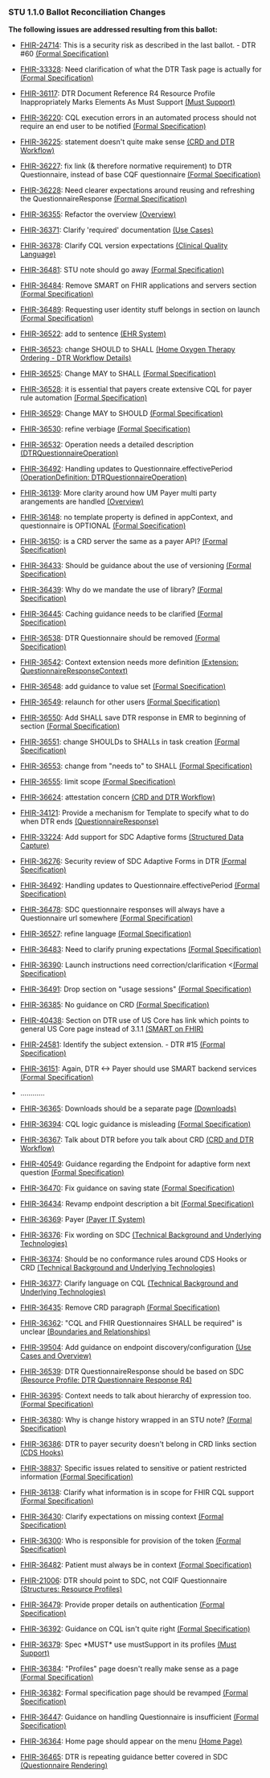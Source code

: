 <h3>STU 1.1.0 Ballot Reconciliation Changes</h3>
<p><b>The following issues are addressed resulting from this ballot:</b></p>
<ul> 
  <li>
  <a href="https://jira.hl7.org/browse/FHIR-24714">FHIR-24714</a>:
  This is a security risk as described in the last ballot. - DTR #60
  <a href="formal_specification.html">(Formal Specification)</a>
  </li>
</ul>
<ul> 
  <li>
  <a href="https://jira.hl7.org/browse/FHIR-33328">FHIR-33328</a>:
  Need clarification of what the DTR Task page is actually for
  <a href="formal_specification.html">(Formal Specification)</a>
  </li>
</ul>
<ul> 
  <li>
  <a href="https://jira.hl7.org/browse/FHIR-36117">FHIR-36117</a>:
  DTR Document Reference R4 Resource Profile Inappropriately Marks Elements As Must Support
  <a href="underlying_technologies.html#must-support">(Must Support)</a>
  </li>
</ul>
<ul> 
  <li>
  <a href="https://jira.hl7.org/browse/FHIR-36220">FHIR-36220</a>:
  CQL execution errors in an automated process should not require an end user to be notified
  <a href="formal_specification.html">(Formal Specification)</a>
  </li>
</ul>
<ul> 
  <li>
  <a href="https://jira.hl7.org/browse/FHIR-36225">FHIR-36225</a>:
  statement doesn't quite make sense
  <a href="use_cases.html#crd-and-dtr-workflow">(CRD and DTR Workflow)</a>
  </li>
</ul>
<ul> 
  <li>
  <a href="https://jira.hl7.org/browse/FHIR-36227">FHIR-36227</a>:
  fix link (& therefore normative requirement) to DTR Questionnaire, instead of base CQF questionnaire
  <a href="formal_specification.html">(Formal Specification)</a>
  </li>
</ul>
<ul> 
  <li>
  <a href="https://jira.hl7.org/browse/FHIR-36228">FHIR-36228</a>:
  Need clearer expectations around reusing and refreshing the QuestionnaireResponse
  <a href="formal_specification.html">(Formal Specification)</a>
  </li>
</ul>
<ul> 
  <li>
  <a href="https://jira.hl7.org/browse/FHIR-36355">FHIR-36355</a>:
  Refactor the overview
  <a href="index.html">(Overview)</a>
  </li>
</ul>
<ul> 
  <li>
  <a href="https://jira.hl7.org/browse/FHIR-36371">FHIR-36371</a>:
  Clarify 'required' documentation
  <a href="use_cases.html">(Use Cases)</a>
  </li>
</ul>
<ul> 
  <li>
  <a href="https://jira.hl7.org/browse/FHIR-36378">FHIR-36378</a>:
  Clarify CQL version expectations
  <a href="underlying_technologies.html#clinical-quality-language">(Clinical Quality Language)</a>
  </li>
</ul>
<ul> 
  <li>
  <a href="https://jira.hl7.org/browse/FHIR-36481">FHIR-36481</a>:
  STU note should go away
  <a href="formal_specification.html">(Formal Specification)</a>
  </li>
</ul>
<ul> 
  <li>
  <a href="https://jira.hl7.org/browse/FHIR-36484">FHIR-36484</a>:
  Remove SMART on FHIR applications and servers section
  <a href="formal_specification.html">(Formal Specification)</a>
  </li>
</ul>
<ul> 
  <li>
  <a href="https://jira.hl7.org/browse/FHIR-36489">FHIR-36489</a>:
  Requesting user identity stuff belongs in section on launch
  <a href="formal_specification.html">(Formal Specification)</a>
  </li>
</ul>
<ul> 
  <li>
  <a href="https://jira.hl7.org/browse/FHIR-36522">FHIR-36522</a>:
  add to sentence 
  <a href="use_cases.html#ehr-system">(EHR System)</a>
  </li>
</ul>
<ul> 
  <li>
  <a href="https://jira.hl7.org/browse/FHIR-36523">FHIR-36523</a>:
  change SHOULD to SHALL
  <a href="use_cases.html#home-oxygen-therapy-ordering---dtr-workflow-details">(Home Oxygen Therapy Ordering - DTR Workflow Details)</a>
  </li>
</ul>
<ul> 
  <li>
  <a href="https://jira.hl7.org/browse/FHIR-36525">FHIR-36525</a>:
  Change MAY to SHALL
  <a href="formal_specification.html">(Formal Specification)</a>
  </li>
</ul>
<ul> 
  <li>
  <a href="https://jira.hl7.org/browse/FHIR-36528">FHIR-36528</a>:
  it is essential that payers create extensive CQL for payer rule automation
  <a href="formal_specification.html">(Formal Specification)</a>
  </li>
</ul>
<ul> 
  <li>
  <a href="https://jira.hl7.org/browse/FHIR-36529">FHIR-36529</a>:
  Change MAY to SHOULD
  <a href="formal_specification.html">(Formal Specification)</a>
  </li>
</ul>
<ul> 
  <li>
  <a href="https://jira.hl7.org/browse/FHIR-36530">FHIR-36530</a>:
  refine verbiage 
  <a href="formal_specification.html">(Formal Specification)</a>
  </li>
</ul>
<ul> 
  <li>
  <a href="https://jira.hl7.org/browse/FHIR-36532">FHIR-36532</a>:
  Operation needs a detailed description
  <a href="artifacts.html#behavior-operation-definitions">(DTRQuestionnaireOperation)</a>
  </li>
</ul>
<ul> 
  <li>
  <a href="https://jira.hl7.org/browse/FHIR-36492">FHIR-36492</a>:
  Handling updates to Questionnaire.effectivePeriod
  <a href="OperationDefinition-questionnaire-package.html">(OperationDefinition: DTRQuestionnaireOperation)</a>
  </li>
</ul>
<ul> 
  <li>
  <a href="https://jira.hl7.org/browse/FHIR-36139">FHIR-36139</a>:
  More clarity around how UM Payer multi party arangements are handled
  <a href="index.html#overview">(Overview)</a>
  </li>
</ul>
<ul> 
  <li>
  <a href="https://jira.hl7.org/browse/FHIR-36148">FHIR-36148</a>:
  no template property is defined in appContext, and questionnaire is OPTIONAL
  <a href="formal_specification.html">(Formal Specification)</a>
  </li>
</ul>
<ul> 
  <li>
  <a href="https://jira.hl7.org/browse/FHIR-36150">FHIR-36150</a>:
  is a CRD server the same as a payer API?
  <a href="formal_specification.html">(Formal Specification)</a>
  </li>
</ul>
<ul> 
  <li>
  <a href="https://jira.hl7.org/browse/FHIR-36433">FHIR-36433</a>:
  Should be guidance about the use of versioning
  <a href="formal_specification.html">(Formal Specification)</a>
  </li>
</ul>
<ul> 
  <li>
  <a href="https://jira.hl7.org/browse/FHIR-36439">FHIR-36439</a>:
  Why do we mandate the use of library?
  <a href="formal_specification.html">(Formal Specification)</a>
  </li>
</ul>
<ul> 
  <li>
  <a href="https://jira.hl7.org/browse/FHIR-36445">FHIR-36445</a>:
  Caching guidance needs to be clarified
  <a href="formal_specification.html">(Formal Specification)</a>
  </li>
</ul>
<ul> 
  <li>
  <a href="https://jira.hl7.org/browse/FHIR-36538">FHIR-36538</a>:
  DTR Questionnaire should be removed
  <a href="formal_specification.html">(Formal Specification)</a>
  </li>
</ul>
<ul> 
  <li>
  <a href="https://jira.hl7.org/browse/FHIR-36542">FHIR-36542</a>:
  Context extension needs more definition
  <a href="StructureDefinition-context.html">(Extension: QuestionnaireResponseContext)</a>
  </li>
</ul>
<ul> 
  <li>
  <a href="https://jira.hl7.org/browse/FHIR-36548">FHIR-36548</a>:
  add guidance to value set
  <a href="formal_specification.html">(Formal Specification)</a>
  </li>
</ul>
<ul> 
  <li>
  <a href="https://jira.hl7.org/browse/FHIR-36549">FHIR-36549</a>:
  relaunch for other users
  <a href="formal_specification.html">(Formal Specification)</a>
  </li>
</ul>
<ul> 
  <li>
  <a href="https://jira.hl7.org/browse/FHIR-36550">FHIR-36550</a>:
  Add SHALL save DTR response in EMR to beginning of section
  <a href="formal_specification.html">(Formal Specification)</a>
  </li>
</ul>
<ul> 
  <li>
  <a href="https://jira.hl7.org/browse/FHIR-36551">FHIR-36551</a>:
  change SHOULDs to SHALLs in task creation
  <a href="formal_specification.html">(Formal Specification)</a>
  </li>
</ul>
<ul> 
  <li>
  <a href="https://jira.hl7.org/browse/FHIR-36553">FHIR-36553</a>:
  change from "needs to" to SHALL
  <a href="formal_specification.html">(Formal Specification)</a>
  </li>
</ul>
<ul> 
  <li>
  <a href="https://jira.hl7.org/browse/FHIR-36555">FHIR-36555</a>:
  limit scope
  <a href="formal_specification.html">(Formal Specification)</a>
  </li>
</ul>
<ul> 
  <li>
  <a href="https://jira.hl7.org/browse/FHIR-36624">FHIR-36624</a>:
  attestation concern
  <a href="use_cases.html#crd-and-dtr-workflow">(CRD and DTR Workflow)</a>
  </li>
</ul>
<ul> 
  <li>
  <a href="https://jira.hl7.org/browse/FHIR-34121">FHIR-34121</a>:
  Provide a mechanism for Template to specify what to do when DTR ends
  <a href="use_cases.html#crd-and-dtr-workflow">(QuestionnaireResponse)</a>
  </li>
</ul>
<ul> 
  <li>
  <a href="https://jira.hl7.org/browse/FHIR-33224">FHIR-33224</a>:
  Add support for SDC Adaptive forms
  <a href="underlying_technologies.html#structured-data-capture">(Structured Data Capture)</a>
  </li>
</ul>
<ul> 
  <li>
  <a href="https://jira.hl7.org/browse/FHIR-36276">FHIR-36276</a>:
  Security review of SDC Adaptive Forms in DTR
  <a href="formal_specification.html">(Formal Specification)</a>
  </li>
</ul>
<ul> 
  <li>
  <a href="https://jira.hl7.org/browse/FHIR-36492">FHIR-36492</a>:
  Handling updates to Questionnaire.effectivePeriod
  <a href="formal_specification.html">(Formal Specification)</a>
  </li>
</ul>
<ul> 
  <li>
  <a href="https://jira.hl7.org/browse/FHIR-36478">FHIR-36478</a>:
  SDC questionnaire responses will always have a Questionnaire url somewhere
  <a href="formal_specification.html">(Formal Specification)</a>
  </li>
</ul>
<ul> 
  <li>
  <a href="https://jira.hl7.org/browse/FHIR-36527">FHIR-36527</a>:
  refine language 
  <a href="formal_specification.html">(Formal Specification)</a>
  </li>
</ul>
<ul> 
  <li>
  <a href="https://jira.hl7.org/browse/FHIR-36483">FHIR-36483</a>:
  Need to clarify pruning expectations
  <a href="formal_specification.html">(Formal Specification)</a>
  </li>
</ul>
<ul> 
  <li>
  <a href="https://jira.hl7.org/browse/FHIR-36390">FHIR-36390</a>:
  Launch instructions need correction/clarification
  <<a href="formal_specification.html">(Formal Specification)</a>
  </li>
</ul>
<ul> 
  <li>
  <a href="https://jira.hl7.org/browse/FHIR-36491">FHIR-36491</a>:
  Drop section on "usage sessions"
  <a href="formal_specification.html">(Formal Specification)</a>
  </li>
</ul>
<ul> 
  <li>
  <a href="https://jira.hl7.org/browse/FHIR-36385">FHIR-36385</a>:
  No guidance on CRD
  <a href="formal_specification.html">(Formal Specification)</a>
  </li>
</ul>
<ul> 
  <li>
  <a href="https://jira.hl7.org/browse/FHIR-40438">FHIR-40438</a>:
  Section on DTR use of US Core has link which points to general US Core page instead of 3.1.1
  <a href="underlying_technologies.html#us-core">(SMART on FHIR)</a>
  </li>
</ul>
<ul> 
  <li>
  <a href="https://jira.hl7.org/browse/FHIR-24581">FHIR-24581</a>:
  Identify the subject extension. - DTR #15
  <a href="formal_specification.html">(Formal Specification)</a>
  </li>
</ul>
<ul> 
  <li>
  <a href="https://jira.hl7.org/browse/FHIR-36151">FHIR-36151</a>:
  Again, DTR <-> Payer should use SMART backend services
  <a href="formal_specification.html">(Formal Specification)</a>
  </li>
</ul>

<ul> 
  <li> ............ </li>
</ul>


<ul> 
  <li>
  <a href="https://jira.hl7.org/browse/FHIR-36365">FHIR-36365</a>:
  Downloads should be a separate page
  <a href="downloads.html">(Downloads)</a>
  </li>
</ul>
<ul> 
  <li>
  <a href="https://jira.hl7.org/browse/FHIR-36394">FHIR-36394</a>:
  CQL logic guidance is misleading
  <a href="formal_specification.html">(Formal Specification)</a>
  </li>
</ul>
<ul> 
  <li>
  <a href="https://jira.hl7.org/browse/FHIR-36367">FHIR-36367</a>:
  Talk about DTR before you talk about CRD
  <a href="use_cases.html#crd-and-dtr-workflow">(CRD and DTR Workflow)</a>
  </li>
</ul>
<ul> 
  <li>
  <a href="https://jira.hl7.org/browse/FHIR-40549">FHIR-40549</a>:
  Guidance regarding the Endpoint for adaptive form next question
  <a href="formal_specification.html">(Formal Specification)</a>
  </li>
</ul>
<ul> 
  <li>
  <a href="https://jira.hl7.org/browse/FHIR-36470">FHIR-36470</a>:
  Fix guidance on saving state
  <a href="formal_specification.html">(Formal Specification)</a>
  </li>
</ul>
<ul> 
  <li>
  <a href="https://jira.hl7.org/browse/FHIR-36434">FHIR-36434</a>:
  Revamp endpoint description a bit
  <a href="formal_specification.html">(Formal Specification)</a>
  </li>
</ul>
<ul> 
  <li>
  <a href="https://jira.hl7.org/browse/FHIR-36369">FHIR-36369</a>:
  Payer
  <a href="use_cases.html#payer-it-system">(Payer IT System)</a>
  </li>
</ul>
<ul> 
  <li>
  <a href="https://jira.hl7.org/browse/FHIR-36376">FHIR-36376</a>:
  Fix wording on SDC
  <a href="underlying_technologies.html">(Technical Background and Underlying Technologies)</a>
  </li>
</ul>
<ul> 
  <li>
  <a href="https://jira.hl7.org/browse/FHIR-36374">FHIR-36374</a>:
  Should be no conformance rules around CDS Hooks or CRD
  <a href="underlying_technologies.html">(Technical Background and Underlying Technologies)</a>
  </li>
</ul>
<ul> 
  <li>
  <a href="https://jira.hl7.org/browse/FHIR-36377">FHIR-36377</a>:
  Clarify language on CQL
  <a href="underlying_technologies.html">(Technical Background and Underlying Technologies)</a>
  </li>
</ul>
<ul> 
  <li>
  <a href="https://jira.hl7.org/browse/FHIR-36435">FHIR-36435</a>:
  Remove CRD paragraph
  <a href="formal_specification.html">(Formal Specification)</a>
  </li>
</ul>
<ul> 
  <li>
  <a href="https://jira.hl7.org/browse/FHIR-36362">FHIR-36362</a>:
  "CQL and FHIR Questionnaires SHALL be required" is unclear
  <a href="index.html#boundaries-and-relationships">(Boundaries and Relationships)</a>
  </li>
</ul>
<ul> 
  <li>
  <a href="https://jira.hl7.org/browse/FHIR-39504">FHIR-39504</a>:
  Add guidance on endpoint discovery/configuration
  <a href="use_cases.html#use-cases-and-overview">(Use Cases and Overview)</a>
  </li>
</ul>
<ul> 
  <li>
  <a href="https://jira.hl7.org/browse/FHIR-36539">FHIR-36539</a>:
  DTR QuestionnaireResponse should be based on SDC
  <a href="StructureDefinition-dtr-questionnaireresponse-r4.html">(Resource Profile: DTR Questionnaire Response R4)</a>
  </li>
</ul>
<ul> 
  <li>
  <a href="https://jira.hl7.org/browse/FHIR-36395">FHIR-36395</a>:
  Context needs to talk about hierarchy of expression too.
  <a href="formal_specification.html">(Formal Specification)</a>
  </li>
</ul>
<ul> 
  <li>
  <a href="https://jira.hl7.org/browse/FHIR-36380">FHIR-36380</a>:
  Why is change history wrapped in an STU note?
  <a href="formal_specification.html">(Formal Specification)</a>
  </li>
</ul>
<ul> 
  <li>
  <a href="https://jira.hl7.org/browse/FHIR-36386">FHIR-36386</a>:
  DTR to payer security doesn't belong in CRD links section
  <a href="changehistory.html">(CDS Hooks)</a>
  </li>
</ul>
<ul> 
  <li>
  <a href="https://jira.hl7.org/browse/FHIR-38837">FHIR-38837</a>:
  Specific issues related to sensitive or patient restricted information
  <a href="formal_specification.html">(Formal Specification)</a>
  </li>
</ul>
<ul> 
  <li>
  <a href="https://jira.hl7.org/browse/FHIR-36138">FHIR-36138</a>:
  Clarify what information is in scope for FHIR CQL support
  <a href="formal_specification.html">(Formal Specification)</a>
  </li>
</ul>
<ul> 
  <li>
  <a href="https://jira.hl7.org/browse/FHIR-36430">FHIR-36430</a>:
  Clarify expectations on missing context
  <a href="formal_specification.html">(Formal Specification)</a>
  </li>
</ul>
<ul> 
  <li>
  <a href="https://jira.hl7.org/browse/FHIR-36300">FHIR-36300</a>:
  Who is responsible for provision of the token
  <a href="formal_specification.html">(Formal Specification)</a>
  </li>
</ul>
<ul> 
  <li>
  <a href="https://jira.hl7.org/browse/FHIR-36482">FHIR-36482</a>:
  Patient must always be in context
  <a href="formal_specification.html">(Formal Specification)</a>
  </li>
</ul>
<ul> 
  <li>
  <a href="https://jira.hl7.org/browse/FHIR-21006">FHIR-21006</a>:
  DTR should point to SDC, not CQIF Questionnaire
  <a href="artifacts.html#structures-resource-profiles">(Structures: Resource Profiles)</a>
  </li>
</ul>
<ul> 
  <li>
  <a href="https://jira.hl7.org/browse/FHIR-36479">FHIR-36479</a>:
  Provide proper details on authentication
  <a href="formal_specification.html">(Formal Specification)</a>
  </li>
</ul>
<ul> 
  <li>
  <a href="https://jira.hl7.org/browse/FHIR-36392">FHIR-36392</a>:
  Guidance on CQL isn't quite right
  <a href="formal_specification.html">(Formal Specification)</a>
  </li>
</ul>
<ul> 
  <li>
  <a href="https://jira.hl7.org/browse/FHIR-36379">FHIR-36379</a>:
  Spec *MUST* use mustSupport in its profiles
  <a href="underlying_technologies.html#must-support">(Must Support)</a>
  </li>
</ul>
<ul> 
  <li>
  <a href="https://jira.hl7.org/browse/FHIR-36384">FHIR-36384</a>:
  "Profiles" page doesn't really make sense as a page
  <a href="formal_specification.html">(Formal Specification)</a>
  </li>
</ul>
<ul> 
  <li>
  <a href="https://jira.hl7.org/browse/FHIR-36382">FHIR-36382</a>:
  Formal specification page should be revamped
  <a href="formal_specification.html">(Formal Specification)</a>
  </li>
</ul>



<ul> 
  <li>
  <a href="https://jira.hl7.org/browse/FHIR-36447">FHIR-36447</a>:
  Guidance on handling Questionnaire is insufficient
  <a href="formal_specification.html#questionnaire">(Formal Specification)</a>
  </li>
</ul>
<ul> 
  <li>
  <a href="https://jira.hl7.org/browse/FHIR-36364">FHIR-36364</a>:
  Home page should appear on the menu
  <a href="index.html">(Home Page)</a>
  </li>
</ul>
<ul> 
  <li>
  <a href="https://jira.hl7.org/browse/FHIR-36465">FHIR-36465</a>:
  DTR is repeating guidance better covered in SDC
  <a href="formal_specification.html#questionnaire-rendering">(Questionnaire Rendering)</a>
  </li>
</ul>
